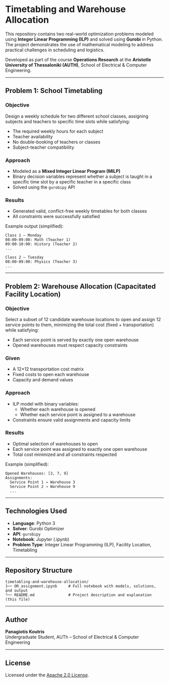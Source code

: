 # Timetabling and Warehouse Allocation

This repository contains two real-world optimization problems modeled using **Integer Linear Programming (ILP)** and solved using **Gurobi** in Python. The project demonstrates the use of mathematical modeling to address practical challenges in scheduling and logistics.

Developed as part of the course **Operations Research** at the **Aristotle University of Thessaloniki (AUTH)**, School of Electrical & Computer Engineering.

---

##  Problem 1: School Timetabling

###  Objective

Design a weekly schedule for two different school classes, assigning subjects and teachers to specific time slots while satisfying:

- The required weekly hours for each subject
- Teacher availability
- No double-booking of teachers or classes
- Subject-teacher compatibility

###  Approach

- Modeled as a **Mixed Integer Linear Program (MILP)**
- Binary decision variables represent whether a subject is taught in a specific time slot by a specific teacher in a specific class
- Solved using the `gurobipy` API

### Results

- Generated valid, conflict-free weekly timetables for both classes
- All constraints were successfully satisfied

Example output (simplified):

```
Class 1 – Monday
08:00-09:00: Math (Teacher 1)
09:00-10:00: History (Teacher 2)
...

Class 2 – Tuesday
08:00-09:00: Physics (Teacher 3)
...
```

---

##  Problem 2: Warehouse Allocation (Capacitated Facility Location)

###  Objective

Select a subset of 12 candidate warehouse locations to open and assign 12 service points to them, minimizing the total cost (fixed + transportation) while satisfying:

- Each service point is served by exactly one open warehouse
- Opened warehouses must respect capacity constraints

###  Given

- A 12×12 transportation cost matrix
- Fixed costs to open each warehouse
- Capacity and demand values

###  Approach

- ILP model with binary variables:
  - Whether each warehouse is opened
  - Whether each service point is assigned to a warehouse
- Constraints ensure valid assignments and capacity limits

###  Results

- Optimal selection of warehouses to open
- Each service point was assigned to exactly one open warehouse
- Total cost minimized and all constraints respected

Example (simplified):

```
Opened Warehouses: [3, 7, 9]
Assignments:
  Service Point 1 → Warehouse 3
  Service Point 2 → Warehouse 9
  ...
```

---

##  Technologies Used

- **Language**: Python 3
- **Solver**: Gurobi Optimizer
- **API**: `gurobipy`
- **Notebook**: Jupyter (.ipynb)
- **Problem Type**: Integer Linear Programming (ILP), Facility Location, Timetabling

---

##  Repository Structure

```
timetabling-and-warehouse-allocation/
├── OR_assignment.ipynb     # Full notebook with models, solutions, and output
└── README.md               # Project description and explanation (this file)
```

---

##  Author

**Panagiotis Koutris**  
Undergraduate Student, AUTh – School of Electrical & Computer Engineering

---

##  License

Licensed under the [Apache 2.0 License](https://www.apache.org/licenses/LICENSE-2.0.html).
